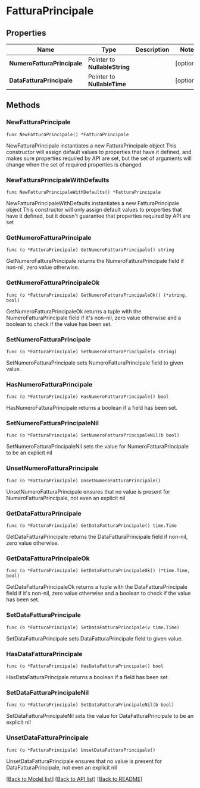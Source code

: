# FatturaPrincipale

## Properties

Name | Type | Description | Notes
------------ | ------------- | ------------- | -------------
**NumeroFatturaPrincipale** | Pointer to **NullableString** |  | [optional] 
**DataFatturaPrincipale** | Pointer to **NullableTime** |  | [optional] 

## Methods

### NewFatturaPrincipale

`func NewFatturaPrincipale() *FatturaPrincipale`

NewFatturaPrincipale instantiates a new FatturaPrincipale object
This constructor will assign default values to properties that have it defined,
and makes sure properties required by API are set, but the set of arguments
will change when the set of required properties is changed

### NewFatturaPrincipaleWithDefaults

`func NewFatturaPrincipaleWithDefaults() *FatturaPrincipale`

NewFatturaPrincipaleWithDefaults instantiates a new FatturaPrincipale object
This constructor will only assign default values to properties that have it defined,
but it doesn't guarantee that properties required by API are set

### GetNumeroFatturaPrincipale

`func (o *FatturaPrincipale) GetNumeroFatturaPrincipale() string`

GetNumeroFatturaPrincipale returns the NumeroFatturaPrincipale field if non-nil, zero value otherwise.

### GetNumeroFatturaPrincipaleOk

`func (o *FatturaPrincipale) GetNumeroFatturaPrincipaleOk() (*string, bool)`

GetNumeroFatturaPrincipaleOk returns a tuple with the NumeroFatturaPrincipale field if it's non-nil, zero value otherwise
and a boolean to check if the value has been set.

### SetNumeroFatturaPrincipale

`func (o *FatturaPrincipale) SetNumeroFatturaPrincipale(v string)`

SetNumeroFatturaPrincipale sets NumeroFatturaPrincipale field to given value.

### HasNumeroFatturaPrincipale

`func (o *FatturaPrincipale) HasNumeroFatturaPrincipale() bool`

HasNumeroFatturaPrincipale returns a boolean if a field has been set.

### SetNumeroFatturaPrincipaleNil

`func (o *FatturaPrincipale) SetNumeroFatturaPrincipaleNil(b bool)`

 SetNumeroFatturaPrincipaleNil sets the value for NumeroFatturaPrincipale to be an explicit nil

### UnsetNumeroFatturaPrincipale
`func (o *FatturaPrincipale) UnsetNumeroFatturaPrincipale()`

UnsetNumeroFatturaPrincipale ensures that no value is present for NumeroFatturaPrincipale, not even an explicit nil
### GetDataFatturaPrincipale

`func (o *FatturaPrincipale) GetDataFatturaPrincipale() time.Time`

GetDataFatturaPrincipale returns the DataFatturaPrincipale field if non-nil, zero value otherwise.

### GetDataFatturaPrincipaleOk

`func (o *FatturaPrincipale) GetDataFatturaPrincipaleOk() (*time.Time, bool)`

GetDataFatturaPrincipaleOk returns a tuple with the DataFatturaPrincipale field if it's non-nil, zero value otherwise
and a boolean to check if the value has been set.

### SetDataFatturaPrincipale

`func (o *FatturaPrincipale) SetDataFatturaPrincipale(v time.Time)`

SetDataFatturaPrincipale sets DataFatturaPrincipale field to given value.

### HasDataFatturaPrincipale

`func (o *FatturaPrincipale) HasDataFatturaPrincipale() bool`

HasDataFatturaPrincipale returns a boolean if a field has been set.

### SetDataFatturaPrincipaleNil

`func (o *FatturaPrincipale) SetDataFatturaPrincipaleNil(b bool)`

 SetDataFatturaPrincipaleNil sets the value for DataFatturaPrincipale to be an explicit nil

### UnsetDataFatturaPrincipale
`func (o *FatturaPrincipale) UnsetDataFatturaPrincipale()`

UnsetDataFatturaPrincipale ensures that no value is present for DataFatturaPrincipale, not even an explicit nil

[[Back to Model list]](../README.md#documentation-for-models) [[Back to API list]](../README.md#documentation-for-api-endpoints) [[Back to README]](../README.md)


